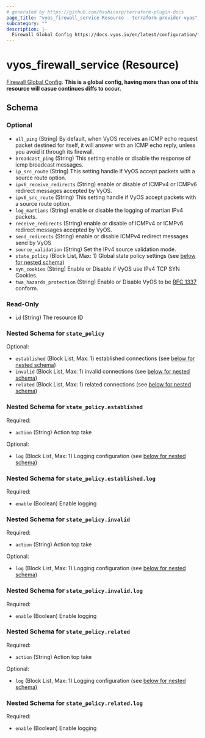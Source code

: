 ```yaml
---
# generated by https://github.com/hashicorp/terraform-plugin-docs
page_title: "vyos_firewall_service Resource - terraform-provider-vyos"
subcategory: ""
description: |-
  Firewall Global Config https://docs.vyos.io/en/latest/configuration/firewall/index.html. This is a global config, having more than one of this resource will casue continues diffs to occur.
---
```


# vyos_firewall_service (Resource)

[Firewall Global Config](https://docs.vyos.io/en/latest/configuration/firewall/index.html). **This is a global config, having more than one of this resource will casue continues diffs to occur.**



<!-- schema generated by tfplugindocs -->
## Schema

### Optional

- `all_ping` (String) By default, when VyOS receives an ICMP echo request packet destined for itself, it will answer with an ICMP echo reply, unless you avoid it through its firewall.
- `broadcast_ping` (String) This setting enable or disable the response of icmp broadcast messages.
- `ip_src_route` (String) This setting handle if VyOS accept packets with a source route option.
- `ipv6_receive_redirects` (String) enable or disable of ICMPv4 or ICMPv6 redirect messages accepted by VyOS.
- `ipv6_src_route` (String) This setting handle if VyOS accept packets with a source route option.
- `log_martians` (String) enable or disable the logging of martian IPv4 packets.
- `receive_redirects` (String) enable or disable of ICMPv4 or ICMPv6 redirect messages accepted by VyOS.
- `send_redirects` (String) enable or disable ICMPv4 redirect messages send by VyOS
- `source_validation` (String) Set the IPv4 source validation mode.
- `state_policy` (Block List, Max: 1) Global state policy settings (see [below for nested schema](#nestedblock--state_policy))
- `syn_cookies` (String) Enable or Disable if VyOS use IPv4 TCP SYN Cookies.
- `twa_hazards_protection` (String) Enable or Disable VyOS to be [RFC 1337](https://datatracker.ietf.org/doc/html/rfc1337.html) conform.

### Read-Only

- `id` (String) The resource ID

<a id="nestedblock--state_policy"></a>
### Nested Schema for `state_policy`

Optional:

- `established` (Block List, Max: 1) established connections (see [below for nested schema](#nestedblock--state_policy--established))
- `invalid` (Block List, Max: 1) invalid connections (see [below for nested schema](#nestedblock--state_policy--invalid))
- `related` (Block List, Max: 1) related connections (see [below for nested schema](#nestedblock--state_policy--related))

<a id="nestedblock--state_policy--established"></a>
### Nested Schema for `state_policy.established`

Required:

- `action` (String) Action top take

Optional:

- `log` (Block List, Max: 1) Logging configuration (see [below for nested schema](#nestedblock--state_policy--established--log))

<a id="nestedblock--state_policy--established--log"></a>
### Nested Schema for `state_policy.established.log`

Required:

- `enable` (Boolean) Enable logging



<a id="nestedblock--state_policy--invalid"></a>
### Nested Schema for `state_policy.invalid`

Required:

- `action` (String) Action top take

Optional:

- `log` (Block List, Max: 1) Logging configuration (see [below for nested schema](#nestedblock--state_policy--invalid--log))

<a id="nestedblock--state_policy--invalid--log"></a>
### Nested Schema for `state_policy.invalid.log`

Required:

- `enable` (Boolean) Enable logging



<a id="nestedblock--state_policy--related"></a>
### Nested Schema for `state_policy.related`

Required:

- `action` (String) Action top take

Optional:

- `log` (Block List, Max: 1) Logging configuration (see [below for nested schema](#nestedblock--state_policy--related--log))

<a id="nestedblock--state_policy--related--log"></a>
### Nested Schema for `state_policy.related.log`

Required:

- `enable` (Boolean) Enable logging


